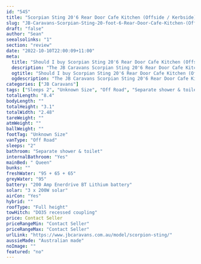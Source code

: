 ```yaml
---
id: "545"
title: "Scorpian Sting 20'6 Rear Door Cafe Kitchen (Offside / Kerbside)"
slug: "JB-Caravans-Scorpian-Sting-20-foot-6-Rear-Door-Cafe-Kitchen-(Offside---Kerbside)"
draft: "false"
author: "Sean"
seealsolinks: "1"
section: "review"
date: "2022-10-10T22:00:09+11:00"
meta:
  title: "Should I buy Scorpian Sting 20'6 Rear Door Cafe Kitchen (Offside / Kerbside) by JB Caravans?"
  description: "The JB Caravans Scorpian Sting 20'6 Rear Door Cafe Kitchen (Offside / Kerbside) is classed as Off Road, and sleeps 2 people. It is Australian made and comes in at Unknown Size. It generally has Separate shower & toilet."
  ogtitle: "Should I buy Scorpian Sting 20'6 Rear Door Cafe Kitchen (Offside / Kerbside) by JB Caravans?"
  ogdescription: "The JB Caravans Scorpian Sting 20'6 Rear Door Cafe Kitchen (Offside / Kerbside) is classed as Off Road, and sleeps 2 people. It is Australian made and comes in at Unknown Size. It generally has Separate shower & toilet."
categories: ["JB Caravans"]
tags: ["Sleeps 2", "Unknown Size", "Off Road", "Separate shower & toilet", "Full height", "Price Unknown", "Australian made"]
totalLength: "8.4"
bodyLength: ""
totalHeight: "3.1"
totalWidth: "2.48"
tareWeight: ""
atmWeight: ""
ballWeight: ""
footTag: "Unknown Size"
vanType: "Off Road"
sleeps: "2"
bathroom: "Separate shower & toilet"
internalBathroom: "Yes"
mainBed: " Queen"
bunks: ""
freshWater: "95 + 65 + 65"
greyWater: "95"
battery: "200 Amp Enerdrive BT Lithium battery"
solar: "3 x 200W solar"
airCon: "Yes"
hybrid: ""
roofType: "Full height"
towHitch: "DO35 recessed coupling"
price: Contact Seller
priceRangeMin: "Contact Seller"
priceRangeMax: "Contact Seller"
urlLink: "https://www.jbcaravans.com.au/model/scorpion-sting/"
aussieMade: "Australian made"
noImage: ""
featured: "no"
---
```


